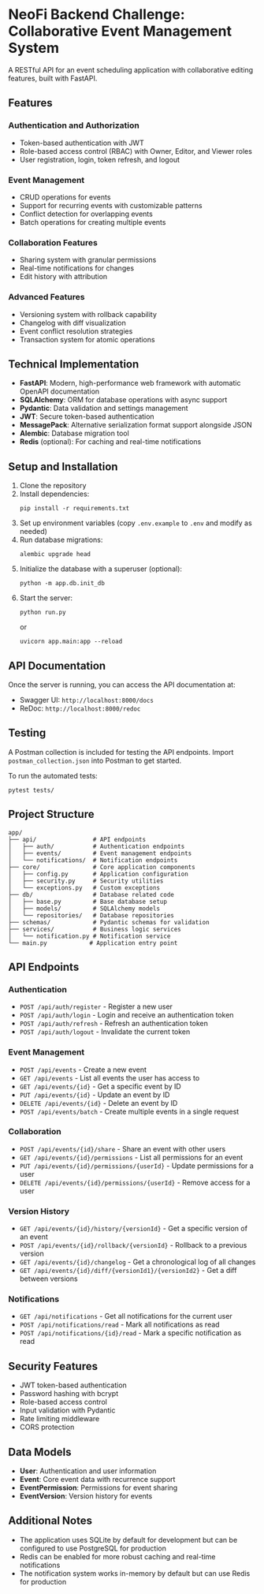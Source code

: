 # NeoFi Backend Challenge: Collaborative Event Management System

A RESTful API for an event scheduling application with collaborative editing features, built with FastAPI.

## Features

### Authentication and Authorization
- Token-based authentication with JWT
- Role-based access control (RBAC) with Owner, Editor, and Viewer roles
- User registration, login, token refresh, and logout

### Event Management
- CRUD operations for events
- Support for recurring events with customizable patterns
- Conflict detection for overlapping events
- Batch operations for creating multiple events

### Collaboration Features
- Sharing system with granular permissions
- Real-time notifications for changes
- Edit history with attribution

### Advanced Features
- Versioning system with rollback capability
- Changelog with diff visualization
- Event conflict resolution strategies
- Transaction system for atomic operations

## Technical Implementation

- **FastAPI**: Modern, high-performance web framework with automatic OpenAPI documentation
- **SQLAlchemy**: ORM for database operations with async support
- **Pydantic**: Data validation and settings management
- **JWT**: Secure token-based authentication
- **MessagePack**: Alternative serialization format support alongside JSON
- **Alembic**: Database migration tool
- **Redis** (optional): For caching and real-time notifications

## Setup and Installation

1. Clone the repository
2. Install dependencies:
   ```
   pip install -r requirements.txt
   ```
3. Set up environment variables (copy `.env.example` to `.env` and modify as needed)
4. Run database migrations:
   ```
   alembic upgrade head
   ```
5. Initialize the database with a superuser (optional):
   ```
   python -m app.db.init_db
   ```
6. Start the server:
   ```
   python run.py
   ```
   or
   ```
   uvicorn app.main:app --reload
   ```

## API Documentation

Once the server is running, you can access the API documentation at:
- Swagger UI: `http://localhost:8000/docs`
- ReDoc: `http://localhost:8000/redoc`

## Testing

A Postman collection is included for testing the API endpoints. Import `postman_collection.json` into Postman to get started.

To run the automated tests:
```
pytest tests/
```

## Project Structure

```
app/
├── api/                # API endpoints
│   ├── auth/           # Authentication endpoints
│   ├── events/         # Event management endpoints
│   └── notifications/  # Notification endpoints
├── core/               # Core application components
│   ├── config.py       # Application configuration
│   ├── security.py     # Security utilities
│   └── exceptions.py   # Custom exceptions
├── db/                 # Database related code
│   ├── base.py         # Base database setup
│   ├── models/         # SQLAlchemy models
│   └── repositories/   # Database repositories
├── schemas/            # Pydantic schemas for validation
├── services/           # Business logic services
│   └── notification.py # Notification service
└── main.py            # Application entry point
```

## API Endpoints

### Authentication
- `POST /api/auth/register` - Register a new user
- `POST /api/auth/login` - Login and receive an authentication token
- `POST /api/auth/refresh` - Refresh an authentication token
- `POST /api/auth/logout` - Invalidate the current token

### Event Management
- `POST /api/events` - Create a new event
- `GET /api/events` - List all events the user has access to
- `GET /api/events/{id}` - Get a specific event by ID
- `PUT /api/events/{id}` - Update an event by ID
- `DELETE /api/events/{id}` - Delete an event by ID
- `POST /api/events/batch` - Create multiple events in a single request

### Collaboration
- `POST /api/events/{id}/share` - Share an event with other users
- `GET /api/events/{id}/permissions` - List all permissions for an event
- `PUT /api/events/{id}/permissions/{userId}` - Update permissions for a user
- `DELETE /api/events/{id}/permissions/{userId}` - Remove access for a user

### Version History
- `GET /api/events/{id}/history/{versionId}` - Get a specific version of an event
- `POST /api/events/{id}/rollback/{versionId}` - Rollback to a previous version
- `GET /api/events/{id}/changelog` - Get a chronological log of all changes
- `GET /api/events/{id}/diff/{versionId1}/{versionId2}` - Get a diff between versions

### Notifications
- `GET /api/notifications` - Get all notifications for the current user
- `POST /api/notifications/read` - Mark all notifications as read
- `POST /api/notifications/{id}/read` - Mark a specific notification as read

## Security Features

- JWT token-based authentication
- Password hashing with bcrypt
- Role-based access control
- Input validation with Pydantic
- Rate limiting middleware
- CORS protection

## Data Models

- **User**: Authentication and user information
- **Event**: Core event data with recurrence support
- **EventPermission**: Permissions for event sharing
- **EventVersion**: Version history for events

## Additional Notes

- The application uses SQLite by default for development but can be configured to use PostgreSQL for production
- Redis can be enabled for more robust caching and real-time notifications
- The notification system works in-memory by default but can use Redis for production
